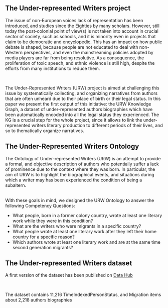 <h2>The Under-represented Writers project</h2>
<p>The issue of non-European voices lack of representation has been introduced, and studies since the Eighties by many scholars. However, still today the post-colonial point of view(s) is not taken into account in crucial sector of society, such as schools, and it is minority even in projects that claim to be democratic and encyclopedic. This has an impact on how public debate is shaped, because people are not educated to deal with non-Western perspectives, and even the mainstreaming policies adopted by media players are far from being resolutive. As a consequence, the proliferation of toxic speech, and ethnic violence is still high, despite the efforts from many institutions to reduce them.<p>
<br>
<p>The Under-Represented Writers (URW) project is aimed at challenging this issue by systematically collecting, and organizing narratives from authors that are often unheard due to their place of birth or their legal status. In this paper we present the first output of this initiative: the URW Knowledge Graph, a dataset of under-represented authors biographies which have been automatically encoded into all the legal status they experienced. The KG is a crucial step for the whole project, since it allows to link the under-represented writers literary production to different periods of their lives, and so to thematically organize narratives.<p>
<h2>The Under-Represented Writers Ontology</h2>
<p>The Ontology of Under-represented Writers (URW) is an attempt to provide a formal, and objective description of authors who potentially suffer a lack of prominence due to the context where they was born. In particular, the aim of URW is to highlight the biographical events, and situations during which a writer may has been experienced the condition of being a subaltern.<p> 
<br>
With these goals in mind, we designed the URW Ontology to answer the following Competency Questions: 
<ul>
<li> What people, born in a former colony country, wrote at least one literary work while they were in this condition?</li>
<li> What are the writers who were migrants in a specific country?</li>
<li> What people wrote at least one literary work after they left their home country for a specific reason?</li>
<li> Which authors wrote at least one literary work and are at the same time second generation migrants?</li>
</ul>
<h2>The Under-represented Writers dataset</h2>
<p>A first version of the dataset has been published on <a href="https://datahub.io/marcoantonio.stranisci/underrepresentedkg-green-grasshopper-19">Data Hub</a><p>
<br>
<p>The dataset contains 11,216 TimeIndexedPersonStatus, and Migration items about 2,218 authors biographies</p>
